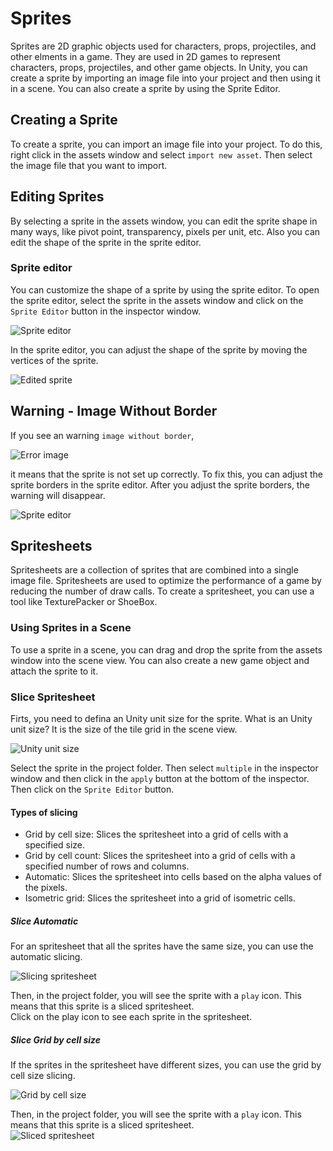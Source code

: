# Sprites

Sprites are 2D graphic objects used for characters, props, projectiles, and other elments in a game. They are used in 2D games to represent characters, props, projectiles, and other game objects. In Unity, you can create a sprite by importing an image file into your project and then using it in a scene. You can also create a sprite by using the Sprite Editor.

## Creating a Sprite

To create a sprite, you can import an image file into your project. To do this, right click in the assets window and select `import new asset`. Then select the image file that you want to import.

## Editing Sprites

By selecting a sprite in the assets window, you can edit the sprite shape in many ways, like pivot point, transparency, pixels per unit, etc. Also you can edit the shape of the sprite in the sprite editor.

### Sprite editor

You can customize the shape of a sprite by using the sprite editor. To open the sprite editor, select the sprite in the assets window and click on the `Sprite Editor` button in the inspector window.

![Sprite editor](./assets/sprite_editor.png)

In the sprite editor, you can adjust the shape of the sprite by moving the vertices of the sprite. 

![Edited sprite](./assets/edited_sprite.png)

## Warning - Image Without Border

If you see an warning `image without border`, 

![Error image](./assets/image_without_border.png)

it means that the sprite is not set up correctly. To fix this, you can adjust the sprite borders in the sprite editor. 
After you adjust the sprite borders, the warning will disappear.

![Sprite editor](./assets/sprite_editor2.png)


## Spritesheets

Spritesheets are a collection of sprites that are combined into a single image file. Spritesheets are used to optimize the performance of a game by reducing the number of draw calls. To create a spritesheet, you can use a tool like TexturePacker or ShoeBox.

### Using Sprites in a Scene

To use a sprite in a scene, you can drag and drop the sprite from the assets window into the scene view. You can also create a new game object and attach the sprite to it.

### Slice Spritesheet

Firts, you need to defina an Unity unit size for the sprite.
What is an Unity unit size? It is the size of the tile grid in the scene view. 

![Unity unit size](./assets/unity_unit.png)

Select the sprite in the project folder. Then select `multiple` in the inspector window and then click in the `apply` button at the bottom of the inspector. Then click on the `Sprite Editor` button. 


#### Types of slicing

- Grid by cell size: Slices the spritesheet into a grid of cells with a specified size.
- Grid by cell count: Slices the spritesheet into a grid of cells with a specified number of rows and columns.
- Automatic: Slices the spritesheet into cells based on the alpha values of the pixels.
- Isometric grid: Slices the spritesheet into a grid of isometric cells.

##### Slice Automatic
For an spritesheet that all the sprites have the same size, you can use the automatic slicing.

![Slicing spritesheet](./assets/slicing_spritesheet.png)

Then, in the project folder, you will see the sprite with a `play` icon. This means that this sprite is a sliced spritesheet.\
Click on the play icon to see each sprite in the spritesheet.


##### Slice Grid by cell size

If the sprites in the spritesheet have different sizes, you can use the grid by cell size slicing.

![Grid by cell size](./assets/grid_by_cell_size.png)



Then, in the project folder, you will see the sprite with a `play` icon. This means that this sprite is a sliced spritesheet.\
![Sliced spritesheet](./assets/sliced_spritesheet.png)

